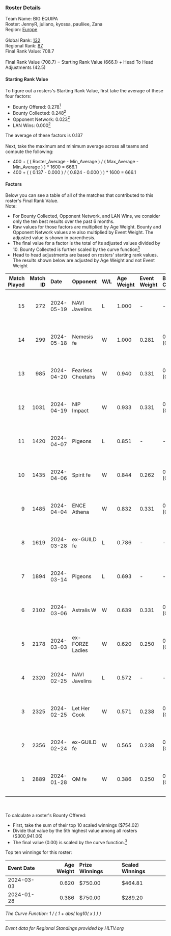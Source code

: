 ### Roster Details<br />
Team Name: BIG EQUIPA<br />
Roster: JennyR, juliano, kyossa, pauliiee, Zana<br />
Region: [Europe]( ../standings_europe.md)<br />
<br />
Global Rank: [132](../standings_global.md)<br />
Regional Rank: [87]( ../standings_europe.md)<br />
Final Rank Value:  708.7<br />
<br />
Final Rank Value (708.7) = Starting Rank Value (666.1) + Head To Head Adjustments (42.5)<br />

#### Starting Rank Value<br />
To figure out a rosters's Starting Rank Value, first take the average of these four factors:<br />
- Bounty Offered: 0.278[<sup>1</sup>](#table2)
- Bounty Collected: 0.248[<sup>2</sup>](#table1)
- Opponent Network: 0.023[<sup>2</sup>](#table1)
- LAN Wins: 0.000[<sup>2</sup>](#table1)

The average of these factors is 0.137<br />
<br />
Next, take the maximum and minimum average across all teams and compute the following:<br />
- 400 + ( ( Roster_Average - Min_Average ) / ( Max_Average - Min_Average ) ) * 1600 = 666.1
- 400 + ( ( 0.137 - 0.000 ) / ( 0.824 - 0.000 ) ) * 1600 = 666.1


#### Factors<br />
Below you can see a table of all of the matches that contributed to this roster's Final Rank Value.<br />
Note:<br />

- For Bounty Collected, Opponent Network, and LAN Wins, we consider only the ten best results over the past 6 months.
- Raw values for those factors are multiplied by Age Weight. Bounty and Opponent Network values are also multiplied by Event Weight. The adjusted value is shown in parenthesis.
- The final value for a factor is the total of its adjusted values divided by 10. Bounty Collected is further scaled by the curve function[<sup>3</sup>](#curveFunction)
- Head to head adjustments are based on rosters' starting rank values. The results shown below are adjusted by Age Weight and not Event Weight
<span id="table1"></span><br />


| Match Played | Match ID | Date       | Opponent          | W/L | Age Weight | Event Weight | Bounty Collected | Opponent Network | LAN Wins  | H2H Adj. | Roster                                  |
| -: | -: | :- | :- | :- | :- | :- | :- | :- | :- | -: | :- |
|           15 |      272 | 2024-05-19 | NAVI Javelins     | L   | 1.000      | -            | -                | -                | -         |   -11.49 | JennyR, juliano, kyossa, pauliiee, Zana |
|           14 |      299 | 2024-05-18 | Nemesis fe        | W   | 1.000      | 0.281        | 0.000 (0.000)    | 0.000 (0.000)    | 0 (0.000) |     4.49 | JennyR, juliano, kyossa, pauliiee, Zana |
|           13 |      985 | 2024-04-20 | Fearless Cheetahs | W   | 0.940      | 0.331        | 0.009 (0.003)    | 0.146 (0.045)    | 0 (0.000) |    14.86 | JennyR, juliano, kyossa, pauliiee, Zana |
|           12 |     1031 | 2024-04-19 | NIP Impact        | W   | 0.933      | 0.331        | 0.007 (0.002)    | 0.227 (0.070)    | 0 (0.000) |    15.27 | JennyR, juliano, kyossa, pauliiee, Zana |
|           11 |     1420 | 2024-04-07 | Pigeons           | L   | 0.851      | -            | -                | -                | -         |   -10.23 | JennyR, juliano, kyossa, pauliiee, Zana |
|           10 |     1435 | 2024-04-06 | Spirit fe         | W   | 0.844      | 0.262        | 0.005 (0.001)    | 0.079 (0.017)    | 0 (0.000) |    11.45 | JennyR, juliano, kyossa, pauliiee, Zana |
|            9 |     1485 | 2024-04-04 | ENCE Athena       | W   | 0.832      | 0.331        | 0.004 (0.001)    | 0.111 (0.031)    | 0 (0.000) |    11.94 | JennyR, juliano, kyossa, pauliiee, Zana |
|            8 |     1619 | 2024-03-28 | ex-GUILD fe       | L   | 0.786      | -            | -                | -                | -         |   -12.71 | JennyR, juliano, kyossa, pauliiee, Zana |
|            7 |     1894 | 2024-03-14 | Pigeons           | L   | 0.693      | -            | -                | -                | -         |    -9.13 | JennyR, juliano, kyossa, pauliiee, Zana |
|            6 |     2102 | 2024-03-06 | Astralis W        | W   | 0.639      | 0.331        | 0.003 (0.001)    | 0.058 (0.012)    | 0 (0.000) |     8.29 | JennyR, juliano, kyossa, pauliiee, Zana |
|            5 |     2178 | 2024-03-03 | ex-FORZE Ladies   | W   | 0.620      | 0.250        | 0.005 (0.001)    | 0.073 (0.011)    | 0 (0.000) |     8.47 | JennyR, juliano, kyossa, pauliiee, Zana |
|            4 |     2320 | 2024-02-25 | NAVI Javelins     | L   | 0.572      | -            | -                | -                | -         |    -6.83 | JennyR, juliano, kyossa, pauliiee, Zana |
|            3 |     2325 | 2024-02-25 | Let Her Cook      | W   | 0.571      | 0.238        | 0.000 (0.000)    | 0.163 (0.022)    | 0 (0.000) |     5.72 | JennyR, juliano, kyossa, pauliiee, Zana |
|            2 |     2356 | 2024-02-24 | ex-GUILD fe       | W   | 0.565      | 0.238        | 0.005 (0.001)    | 0.159 (0.021)    | 0 (0.000) |     8.91 | JennyR, juliano, kyossa, pauliiee, Zana |
|            1 |     2889 | 2024-01-28 | QM fe             | W   | 0.386      | 0.250        | 0.000 (0.000)    | 0.000 (0.000)    | 0 (0.000) |     3.53 | JennyR, juliano, kyossa, pauliiee, Zana |

<br />
<span id="table2"></span><br />
To calculate a roster's Bounty Offered:<br />

- First, take the sum of their top 10 scaled winnings ($754.02)
- Divide that value by the 5th highest value among all rosters ($300,941.06)
- The final value (0.00) is scaled by the curve function.[<sup>3</sup>](#curveFunction)

Top ten winnings for this roster:<br />

| Event Date | Age Weight | Prize Winnings | Scaled Winnings |
| :- | -: | :- | :- |
| 2024-03-03 |      0.620 | $750.00        | $464.81         |
| 2024-01-28 |      0.386 | $750.00        | $289.20         |


<span id="curveFunction"></span>_The Curve Function: 1 / ( 1 + abs( log10( x ) ) )_<br />

---
_Event data for Regional Standings provided by HLTV.org_<br />
